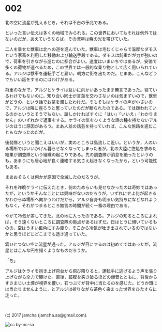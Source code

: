 # 002

北の空に流星が見えるとき，それは不吉の予兆である。  

といった言い伝えは多くの地域でみられる。この世界においてもそれは例外ではないのだが，あえていうならば，その流星は紫の光を帯びていた。  

二人を乗せた獣車は北への道を進んでいた。獣車は毛むくじゃらで温厚なダモスという家畜を利用した移動および輸送手段である。ダモスは鈍重だが力が強いので，荷車を引きながら進むのに都合がよい。速度はいまいちではあるが，安価で多くの荷物が運べるため，この世界では一般的な乗り物として広く用いられている。アルジは獣車を運転手ごと雇い，朝方に街を出たのだ。とまあ，こんなどうでもいい話をするのにはわけがある。  

荷車のなかで，アルジとケライは互いに向かいあったまま無言であった。寝ているわけでもないのに，知り合い同士が言葉を交わさないのは気まずいので，獣車がどうの，という話でお茶を濁したわけだ。そもそもはケライの声が小さいので，アルジは隣に座ろうと思っていたのだが断られたのである。では嫌われているのかというとそうでもない。話しかければすぐに「はい」「いいえ」「わかりません」のいずれかで返事をする。ケライの気をひくような話の種を持たないアルジのほうに原因があろう。まあ人並の話芸を持っていれば，こんな旅路を進むこともなかったのだが。  

後発隊というと聞こえはいいが，実のところは島流しに近い。というか，人のいる場所ではいいかげん暮らせなくなってしまった者が，北の大陸に住処を求めた結果が調査隊という組織の起こりである。先の調査隊が消息を絶ったというのも，あまりにも居心地が良く連絡する気さえ起きなくなったから，という可能性もある。  

まあおそらくは何かが原因で全滅したのだろうが。  

それを昨晩ケライに伝えたとき，何のためらいも見せなかったのは奇妙ではあったが，というかそんなことには興味がないのだろうが，いずれにせよ何が起きるかわからぬ場所へ向かうわけだから，アルジ自身も明るい気持ちになどなれようもなく，それがつまるところ無言の時間が続く一番の理由である。  

やがて冷気が差してきた。北の地に入ったのである。アルジの知るところによれば，そう遠くないところに調査隊の拠点があるはずだ。日はとうに傾いているものの，空はうすい藍色にすみ渡り，そこから冷気が吐き出されているのではないかと思うほどにどこまでも透き通っていた。  

雲ひとつない空に流星が通った。アルジが目にするのは初めてではあったが，流星とはこんな円を描くようなものだろうか。  

「ち」  

アルジはケライを抱き上げ荷台から飛び降りると，運転手に逃げるよう声を張り上げながら全力で駆けた。直後，鼓膜を突き破るほどの爆音とともに，背後からすさまじい土煙が視界を覆い，石つぶてが背中に当たるのを感じた。どうか頭には当たりませんように，とアルジは祈りながら茶色く染まった世界をひたすらに走った。  

<br>  
<br>  
(c) 2017 jamcha (jamcha.aa@gmail.com).  

![cc by-nc-sa](http://i.creativecommons.org/l/by-nc-sa/4.0/88x31.png)
